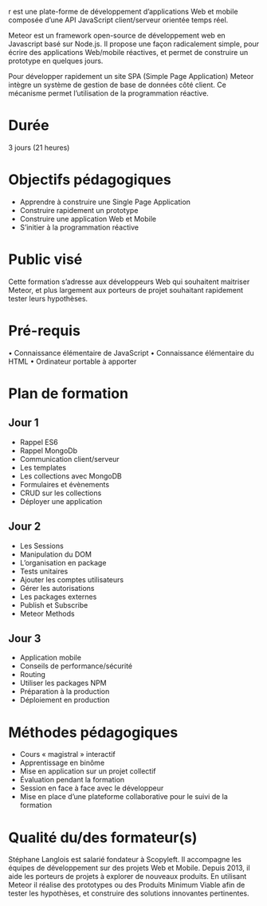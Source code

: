 
r est une plate-forme de développement d’applications Web et mobile composée d’une API JavaScript client/serveur orientée temps réel.

Meteor est un framework open-source de développement web en Javascript basé sur Node.js. Il propose une façon radicalement simple, pour écrire des applications Web/mobile réactives, et permet de construire un prototype en quelques jours.

Pour développer rapidement un site SPA (Simple Page Application) Meteor intègre un système de gestion de base de données côté client. Ce mécanisme permet l’utilisation de la programmation réactive.

# Durée
3 jours (21 heures)

# Objectifs pédagogiques
- Apprendre à construire une Single Page Application
- Construire rapidement un prototype
- Construire une application Web et Mobile
- S’initier à la programmation réactive

# Public visé
Cette formation s’adresse aux développeurs Web qui souhaitent maitriser Meteor, et plus largement aux porteurs de projet souhaitant rapidement tester leurs hypothèses.

# Pré-requis
• Connaissance élémentaire de JavaScript
• Connaissance élémentaire du HTML
• Ordinateur portable à apporter

# Plan de formation

## Jour 1
* Rappel ES6
* Rappel MongoDb
* Communication client/serveur
* Les templates
* Les collections avec MongoDB
* Formulaires et évènements
* CRUD sur les collections
* Déployer une application

## Jour 2
* Les Sessions
* Manipulation du DOM
* L’organisation en package
* Tests unitaires
* Ajouter les comptes utilisateurs
* Gérer les autorisations
* Les packages externes
* Publish et Subscribe
* Meteor Methods

## Jour 3
* Application mobile
* Conseils de performance/sécurité
* Routing
* Utiliser les packages NPM
* Préparation à la production
* Déploiement en production

# Méthodes pédagogiques
* Cours « magistral » interactif
* Apprentissage en binôme
* Mise en application sur un projet collectif
* Évaluation pendant la formation
* Session en face à face avec le développeur
* Mise en place d’une plateforme collaborative pour le suivi de la formation

# Qualité du/des formateur(s)
Stéphane Langlois est salarié fondateur à Scopyleft. Il accompagne les équipes de développement sur des projets Web et Mobile. Depuis 2013, il aide les porteurs de projets à explorer de nouveaux produits. En utilisant Meteor il réalise des prototypes ou des Produits Minimum Viable afin de tester les hypothèses, et construire des solutions innovantes pertinentes.
